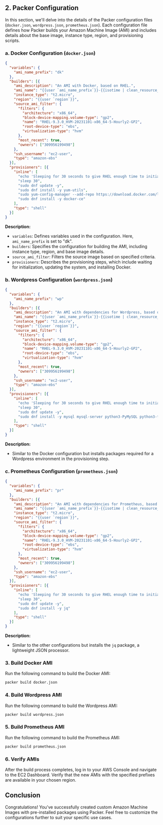 ## 2. Packer Configuration

In this section, we'll delve into the details of the Packer configuration files (`docker.json`, `wordpress.json`, `prometheus.json`). Each configuration file defines how Packer builds your Amazon Machine Image (AMI) and includes details about the base image, instance type, region, and provisioning scripts.

### a. Docker Configuration (`docker.json`)

```json
{
  "variables": {
    "ami_name_prefix": "dk"
  },
  "builders": [{
    "ami_description": "An AMI with Docker, based on RHEL.",
    "ami_name": "{{user `ami_name_prefix`}}-{{isotime | clean_resource_name}}",
    "instance_type": "t2.micro",
    "region": "{{user `region`}}",
    "source_ami_filter": {
      "filters": {
        "architecture": "x86_64",
        "block-device-mapping.volume-type": "gp2",
        "name": "RHEL-9.3.0_HVM-20231101-x86_64-5-Hourly2-GP2",
        "root-device-type": "ebs",
        "virtualization-type": "hvm"
      },
      "most_recent": true,
      "owners": ["309956199498"]
    },
    "ssh_username": "ec2-user",
    "type": "amazon-ebs"
  }],
  "provisioners": [{
    "inline": [
      "echo 'Sleeping for 30 seconds to give RHEL enough time to initialize (otherwise, packages may fail to install).'",
      "sleep 30",
      "sudo dnf update -y",
      "sudo dnf install -y yum-utils",
      "sudo yum-config-manager --add-repo https://download.docker.com/linux/centos/docker-ce.repo",
      "sudo dnf install -y docker-ce"
    ],
    "type": "shell"
  }]
}
```

**Description:**
- `variables`: Defines variables used in the configuration. Here, `ami_name_prefix` is set to "dk".
- `builders`: Specifies the configuration for building the AMI, including instance type, region, and base image details.
- `source_ami_filter`: Filters the source image based on specified criteria.
- `provisioners`: Describes the provisioning steps, which include waiting for initialization, updating the system, and installing Docker.

### b. Wordpress Configuration (`wordpress.json`)

```json
{
  "variables": {
    "ami_name_prefix": "wp"
  },
  "builders": [{
    "ami_description": "An AMI with dependencies for Wordpress, based on RHEL.",
    "ami_name": "{{user `ami_name_prefix`}}-{{isotime | clean_resource_name}}",
    "instance_type": "t2.micro",
    "region": "{{user `region`}}",
    "source_ami_filter": {
      "filters": {
        "architecture": "x86_64",
        "block-device-mapping.volume-type": "gp2",
        "name": "RHEL-9.3.0_HVM-20231101-x86_64-5-Hourly2-GP2",
        "root-device-type": "ebs",
        "virtualization-type": "hvm"
      },
      "most_recent": true,
      "owners": ["309956199498"]
    },
    "ssh_username": "ec2-user",
    "type": "amazon-ebs"
  }],
  "provisioners": [{
    "inline": [
      "echo 'Sleeping for 30 seconds to give RHEL enough time to initialize (otherwise, packages may fail to install).'",
      "sleep 30",
      "sudo dnf update -y",
      "sudo dnf install -y mysql mysql-server python3-PyMySQL python3-firewall httpd wget httpd-devel php php-curl php-gd php-mbstring php-xml php-soap php-intl php-zip php-mysqlnd"
    ],
    "type": "shell"
  }]
}
```

**Description:**
- Similar to the Docker configuration but installs packages required for a Wordpress environment in the provisioning step.

### c. Prometheus Configuration (`prometheus.json`)

```json
{
  "variables": {
    "ami_name_prefix": "pr"
  },
  "builders": [{
    "ami_description": "An AMI with dependencies for Prometheus, based on RHEL.",
    "ami_name": "{{user `ami_name_prefix`}}-{{isotime | clean_resource_name}}",
    "instance_type": "t2.micro",
    "region": "{{user `region`}}",
    "source_ami_filter": {
      "filters": {
        "architecture": "x86_64",
        "block-device-mapping.volume-type": "gp2",
        "name": "RHEL-9.3.0_HVM-20231101-x86_64-5-Hourly2-GP2",
        "root-device-type": "ebs",
        "virtualization-type": "hvm"
      },
      "most_recent": true,
      "owners": ["309956199498"]
    },
    "ssh_username": "ec2-user",
    "type": "amazon-ebs"
  }],
  "provisioners": [{
    "inline": [
      "echo 'Sleeping for 30 seconds to give RHEL enough time to initialize (otherwise, packages may fail to install).'",
      "sleep 30",
      "sudo dnf update -y",
      "sudo dnf install -y jq"
    ],
    "type": "shell"
  }]
}
```

**Description:**
- Similar to the other configurations but installs the `jq` package, a lightweight JSON processor.

### 3. Build Docker AMI

Run the following command to build the Docker AMI:

```bash
packer build docker.json
```

### 4. Build Wordpress AMI

Run the following command to build the Wordpress AMI:

```bash
packer build wordpress.json
```

### 5. Build Prometheus AMI

Run the following command to build the Prometheus AMI:

```bash
packer build prometheus.json
```

### 6. Verify AMIs

After the build process completes, log in to your AWS Console and navigate to the EC2 Dashboard. Verify that the new AMIs with the specified prefixes are available in your chosen region.

## Conclusion

Congratulations! You've successfully created custom Amazon Machine Images with pre-installed packages using Packer. Feel free to customize the configurations further to suit your specific use cases.